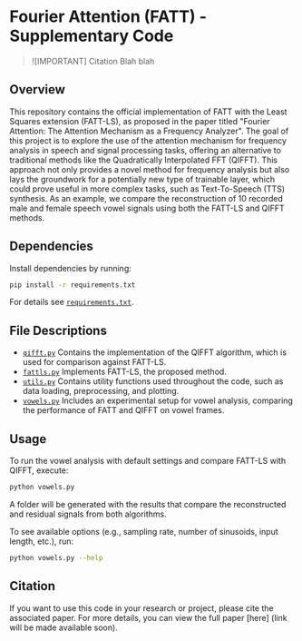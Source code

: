 # Fourier Attention (FATT) - Supplementary Code

> ![IMPORTANT] Citation 
> Blah blah

## Overview

This repository contains the official implementation of FATT with the Least Squares extension (FATT-LS), as proposed in the paper titled "Fourier Attention: The Attention Mechanism as a Frequency Analyzer". The goal of this project is to explore the use of the attention mechanism for frequency analysis in speech and signal processing tasks, offering an alternative to traditional methods like the Quadratically Interpolated FFT (QIFFT). This approach not only provides a novel method for frequency analysis but also lays the groundwork for a potentially new type of trainable layer, which could prove useful in more complex tasks, such as Text-To-Speech (TTS) synthesis. As an example, we compare the reconstruction of 10 recorded male and female speech vowel signals using both the FATT-LS and QIFFT methods.

## Dependencies

Install dependencies by running:
```bash
pip install -r requirements.txt
```
For details see [`requirements.txt`](./requirements.txt).


## File Descriptions

- [`qifft.py`](./qifft.py) Contains the implementation of the QIFFT algorithm, which is used for comparison against FATT-LS.
- [`fattls.py`](./fattls.py) Implements FATT-LS, the proposed method.
- [`utils.py`](./utils.py) Contains utility functions used throughout the code, such as data loading, preprocessing, and plotting.
- [`vowels.py`](./vowels.py) Includes an experimental setup for vowel analysis, comparing the performance of FATT and QIFFT on vowel frames.

## Usage

To run the vowel analysis with default settings and compare FATT-LS with QIFFT, execute:

```bash
python vowels.py
```
A folder will be generated with the results that compare the reconstructed and residual signals from both algorithms.

To see available options (e.g., sampling rate, number of sinusoids, input length, etc.), run:
```bash
python vowels.py --help
```

## Citation

If you want to use this code in your research or project, please cite the associated paper. For more details, you can view the full paper [here] (link will be made available soon).
